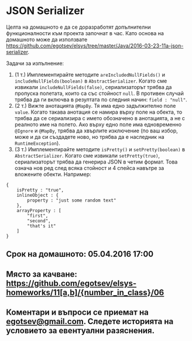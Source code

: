 # JSON Serializer

Целта на домашното е да се доразработят допълнителни функционалности към проекта започнат в час.
Като основа на домашното може да използвате https://github.com/egotsev/elsys/tree/master/Java/2016-03-23-11a-json-serializer.

Задачи за изпълнение:

1. (1 т.) Имплементирайте методите `areIncludedNullFields()` и `includeNullFields(boolean)` в `AbstractSerializer`.
Когато сме извикали `includeNullFields(false)`, сериализаторът трябва да пропуска полетата, които са със стойност `null`.
В противен случай трябва да ги включва в резултата по следния начин: `field : "null"`.
2. (2 т.) Вижте анотацията `@MapBy`. Тя има едно задължително поле `value`. Когато такава анотация се намира върху поле на обекта,
то трябва да се сериализира с името обозначено в анотацията, а не с реалното име на полето.
Ако върху едно поле има едновременно `@Ignore` и `@MapBy`, трябва да хвърлите изключение
(по ваш избор, може и да си създадете ново, но трябва да е наследник на `RuntimeException`).
3. (3 т.) Имплементирайте методите `isPretty()` и `setPretty(boolean)` в `AbstractSerializer`. Когато сме извикали `setPretty(true)`,
сериализаторът трябва да генерира JSON в четим формат.
Това означа нов ред след всяка стойност и 4 спейса навътре за вложените обекти. Например:

```
{
    isPretty : "true",
    inlineObject : {
        property : "just some random text"
    },
    arrayProperty : [
        "first",
        "second",
        "that's it"
    ]
}
```
## Срок на домашното: 05.04.2016 17:00
## Място за качване: https://github.com/egotsev/elsys-homeworks/11[a,b]/{number_in_class}/06
## Коментари и въпроси се приемат на egotsev@gmail.com. Следете историята на условието за евентуални разяснения.
